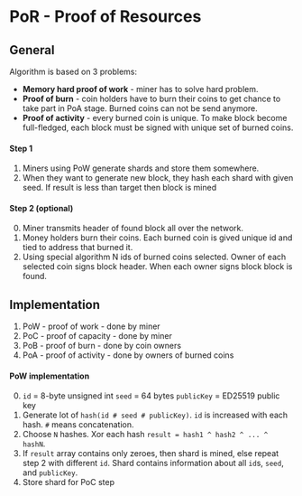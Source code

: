 # PoR - Proof of Resources

## General

Algorithm is based on 3 problems:
* **Memory hard proof of work** - miner has to solve hard problem.
* **Proof of burn** - coin holders have to burn their coins to get chance to take part in PoA stage.
Burned coins can not be send anymore.
* **Proof of activity** - every burned coin is unique.
To make block become full-fledged, each block must be signed with unique set of burned coins.

#### Step 1

1. Miners using PoW generate shards and store them somewhere.
2. When they want to generate new block, they hash each shard with given seed.
If result is less than target then block is mined

#### Step 2 (optional)

0. Miner transmits header of found block all over the network.
1. Money holders burn their coins.
Each burned coin is gived unique id and tied to address that burned it.
2. Using special algorithm N ids of burned coins selected.
Owner of each selected coin signs block header. When each owner signs block block is found.

## Implementation

1. PoW - proof of work - done by miner
2. PoC - proof of capacity - done by miner
3. PoB - proof of burn - done by coin owners
4. PoA - proof of activity - done by owners of burned coins

#### PoW implementation

0. `id` = 8-byte unsigned int
`seed` = 64 bytes
`publicKey` = ED25519 public key
1. Generate lot of `hash(id # seed # publicKey)`. `id` is increased with each hash. `#` means concatenation.
2. Choose `N` hashes. Xor each hash `result = hash1 ^ hash2 ^ ... ^ hashN`.
3. If `result` array contains only zeroes, then shard is mined, else repeat step 2 with different `id`.
Shard contains information about all `id`s, `seed`, and `publicKey`.
4. Store shard for PoC step
